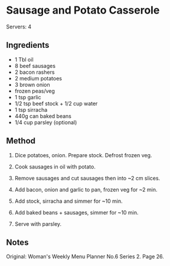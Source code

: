 # Sausage and Potato Casserole

Servers: 4

## Ingredients

* 1 Tbl oil
* 8 beef sausages
* 2 bacon rashers
* 2 medium potatoes
* 3 brown onion
* frozen peas/veg
* 1 tsp garlic
* 1/2 tsp beef stock + 1/2 cup water
* 1 tsp sirracha
* 440g can baked beans
* 1/4 cup parsley (optional)

## Method

1. Dice potatoes, onion. Prepare stock. Defrost frozen veg.

2. Cook sausages in oil with potato.

3. Remove sausages and cut sausages then into ~2 cm slices.

4. Add bacon, onion and garlic to pan, frozen veg for ~2 min.

5. Add stock, sirracha and simmer for ~10 min.

6. Add baked beans + sausages, simmer for ~10 min.

7. Serve with parsley.

## Notes

Original: Woman's Weekly Menu Planner No.6 Series 2. Page 26.